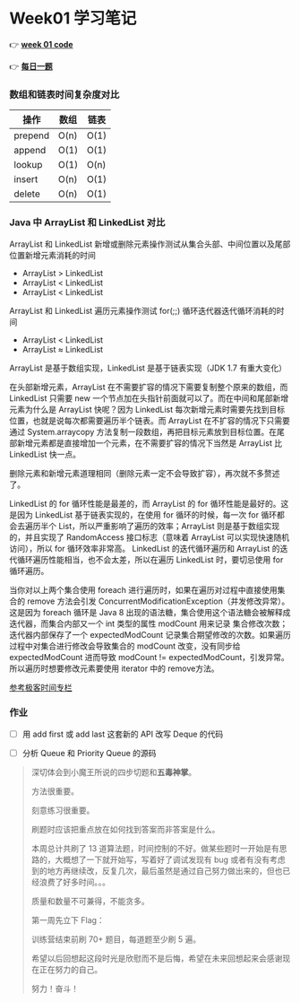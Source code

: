 # Week01 学习笔记

👉 [**week 01 code**](https://github.com/Gamig0/algorithm008-class01/tree/master/Week_01/week01code)

👉 [**每日一题**](https://github.com/Gamig0/algorithm008-class01/tree/master/Week_01/week01code/daily)



### 数组和链表时间复杂度对比

| 操作    | 数组 | 链表 |
| ------- | ---- | ---- |
| prepend | O(n) | O(1) |
| append  | O(1) | O(1) |
| lookup  | O(1) | O(n) |
| insert  | O(n) | O(1) |
| delete  | O(n) | O(1) |



### Java 中 ArrayList 和 LinkedList 对比

ArrayList 和 LinkedList 新增或删除元素操作测试从集合头部、中间位置以及尾部位置新增元素消耗的时间

* ArrayList > LinkedList
* ArrayList < LinkedList
* ArrayList < LinkedList

ArrayList 和 LinkedList 遍历元素操作测试 for(;;) 循环迭代器迭代循环消耗的时间

* ArrayList < LinkedList
* ArrayList ≈ LinkedList

ArrayList 是基于数组实现，LinkedList 是基于链表实现（JDK 1.7 有重大变化）

在头部新增元素，ArrayList 在不需要扩容的情况下需要复制整个原来的数组，而 LinkedList 只需要 new 一个节点加在头指针前面就可以了。而在中间和尾部新增元素为什么是 ArrayList 快呢？因为 LinkedList 每次新增元素时需要先找到目标位置，也就是说每次都需要遍历半个链表。而 ArrayList 在不扩容的情况下只需要通过 System.arraycopy 方法复制一段数组，再把目标元素放到目标位置。在尾部新增元素都是直接增加一个元素，在不需要扩容的情况下当然是 ArrayList 比 LinkedList 快一点。

 删除元素和新增元素道理相同（删除元素一定不会导致扩容），再次就不多赘述了。 

LinkedList 的 for 循环性能是最差的，而 ArrayList 的 for 循环性能是最好的。这是因为 LinkedList 基于链表实现的，在使用 for 循环的时候，每一次 for 循环都会去遍历半个 List，所以严重影响了遍历的效率；ArrayList 则是基于数组实现的，并且实现了 RandomAccess 接口标志（意味着 ArrayList 可以实现快速随机访问），所以 for 循环效率非常高。 LinkedList 的迭代循环遍历和 ArrayList 的迭代循环遍历性能相当，也不会太差，所以在遍历 LinkedList 时，要切忌使用 for 循环遍历。 

当你对以上两个集合使用 foreach 进行遍历时，如果在遍历对过程中直接使用集合的 remove 方法会引发 ConcurrentModificationException（并发修改异常）。 这是因为 foreach 循环是 Java 8 出现的语法糖，集合使用这个语法糖会被解释成迭代器，而集合内部又一个 int 类型的属性 modCount 用来记录 集合修改次数；迭代器内部保存了一个 expectedModCount 记录集合期望修改的次数。如果遍历过程中对集合进行修改会导致集合的 modCount 改变，没有同步给 expectedModCount 进而导致 modCount != expectedModCount，引发异常。  所以遍历时想要修改元素要使用 iterator 中的 remove方法。

[参考极客时间专栏](https://time.geekbang.org/column/article/98145)



### 作业

- [ ] 用 add first 或 add last 这套新的 API 改写 Deque 的代码

- [ ] 分析 Queue 和 Priority Queue 的源码





> 深切体会到小魔王所说的四步切题和**五毒神掌**。
>
> 方法很重要。
>
> 刻意练习很重要。
>
> 刷题时应该把重点放在如何找到答案而非答案是什么。
>
> 本周总计共刷了 13 道算法题，时间控制的不好。做某些题时一开始是有思路的，大概想了一下就开始写，写着好了调试发现有 bug 或者有没有考虑到的地方再继续改，反复几次，最后虽然是通过自己努力做出来的，但也已经浪费了好多时间。。。
>
> 质量和数量不可兼得，不能贪多。
>
> 
>
> 第一周先立下 Flag：
>
> 训练营结束前刷 70+ 题目，每道题至少刷 5 遍。
>
> 希望以后回想起这段时光是欣慰而不是后悔，希望在未来回想起来会感谢现在正在努力的自己。
>
> 努力！奋斗！

